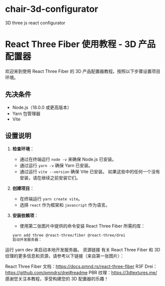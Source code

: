 # chair-3d-configurator
3D three js react configurator




# React Three Fiber 使用教程 - 3D 产品配置器

欢迎来到使用 React Three Fiber 的 3D 产品配置器教程。按照以下步骤设置项目环境。

## 先决条件

- Node.js（18.0.0 或更高版本）
- Yarn 包管理器
- Vite

## 设置说明

1. **检查环境**：
   - 通过在终端运行 `node -v` 来确保 Node.js 已安装。
   - 通过运行 `yarn -v` 确保 Yarn 已安装。
   - 通过运行 `vite --version` 确保 Vite 已安装。
   如果这些中的任何一个没有安装，请在继续之前安装它们。

2. **创建项目**：
   - 在终端运行 `yarn create vite`。
   - 选择 `react` 作为框架和 `javascript` 作为语言。

3. **安装依赖项**：
   - 使用第二张图片中提供的命令安装 React Three Fiber 所需的库：
   ```bash
   yarn add three @react-three/fiber @react-three/drei
   启动开发服务器：
运行 yarn dev 来启动本地开发服务器。
资源链接
有关 React Three Fiber 和 3D 纹理的更多信息和资源，请参考以下链接（来自第一张图片）：

React Three Fiber 文档：https://docs.pmnd.rs/react-three-fiber
R3F Drei：https://github.com/pmndrs/drei#readme
PBR 纹理：https://3dtextures.me/
感谢您关注本教程，享受构建您的 3D 配置器的乐趣！
